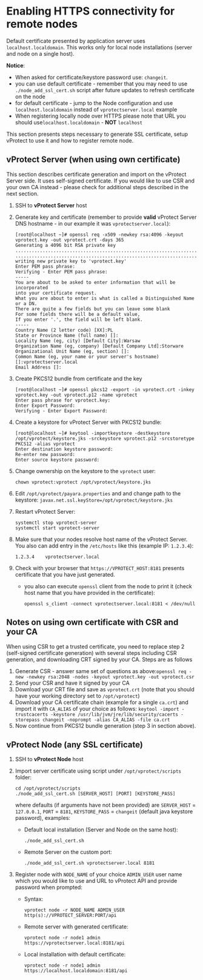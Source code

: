 # Enabling HTTPS connectivity for remote nodes

Default certificate presented by application server uses `localhost.localdomain`. This works only for local node installations \(server and node on a single host\).

**Notice**:

* When asked for certificate/keystore password use: `changeit`.
* you can use default certificate - remember that you may need to use `./node_add_ssl_cert.sh` script after future updates to refresh certificate on the node
* for default certificate - jump to the Node configuration and use `localhost.localdomain` instead of `vprotectserver.local` example
* When registering locally node over HTTPS please note that URL you should use`localhost.localdomain` - **NOT** `localhost`



This section presents steps necessary to generate SSL certificate, setup vProtect to use it and how to register remote node.

## vProtect Server \(when using own certificate\)

This section describes certificate generation and import on the vProtect Server side. It uses self-signed certificate. If you would like to use CSR and your own CA instead - please check for additional steps described in the next section.

1. SSH to **vProtect Server** host
2. Generate key and certificate \(remember to provide **valid** vProtect Server DNS hostname - in our example it was `vprotectserver.local`\):

   ```text
   [root@localhost ~]# openssl req -x509 -newkey rsa:4096 -keyout vprotect.key -out vprotect.crt -days 365
   Generating a 4096 bit RSA private key
   ...............................................................................++
   .............................................................................................................................................................................................................................................................................................................................................++
   writing new private key to 'vprotect.key'
   Enter PEM pass phrase:
   Verifying - Enter PEM pass phrase:
   -----
   You are about to be asked to enter information that will be incorporated
   into your certificate request.
   What you are about to enter is what is called a Distinguished Name or a DN.
   There are quite a few fields but you can leave some blank
   For some fields there will be a default value,
   If you enter '.', the field will be left blank.
   -----
   Country Name (2 letter code) [XX]:PL
   State or Province Name (full name) []:
   Locality Name (eg, city) [Default City]:Warsaw
   Organization Name (eg, company) [Default Company Ltd]:Storware
   Organizational Unit Name (eg, section) []:
   Common Name (eg, your name or your server's hostname) []:vprotectserver.local
   Email Address []:
   ```

3. Create PKCS12 bundle from certificate and the key

   ```text
   [root@localhost ~]# openssl pkcs12 -export -in vprotect.crt -inkey vprotect.key -out vprotect.p12 -name vprotect
   Enter pass phrase for vprotect.key:
   Enter Export Password:
   Verifying - Enter Export Password:
   ```

4. Create a keystore for vProtect Server with PKCS12 bundle:

   ```text
   [root@localhost ~]# keytool -importkeystore -destkeystore /opt/vprotect/keystore.jks -srckeystore vprotect.p12 -srcstoretype PKCS12 -alias vprotect
   Enter destination keystore password:  
   Re-enter new password: 
   Enter source keystore password:
   ```

5. Change ownership on the keystore to the `vprotect` user:

   ```text
   chown vprotect:vprotect /opt/vprotect/keystore.jks
   ```

6. Edit `/opt/vprotect/payara.properties` and and change path to the keystore:  `javax.net.ssl.keyStore=/opt/vprotect/keystore.jks`
7. Restart vProtect Server:

   ```text
   systemctl stop vprotect-server
   systemctl start vprotect-server
   ```

8. Make sure that your nodes resolve host name of the vProtect Server. You also can add entry in the `/etc/hosts` like this \(example IP: `1.2.3.4`\):

   ```text
   1.2.3.4    vprotectserver.local
   ```

9. Check with your browser that `https://VPROTECT_HOST:8181` presents certificate that you have just generated.
   * you also can execute `openssl` client from the node to print it \(check host name that you have provided in the certificate\):

     ```text
     openssl s_client -connect vprotectserver.local:8181 < /dev/null
     ```

## Notes on using own certificate with CSR and your CA

When using CSR to get a trusted certificate, you need to replace step 2 \(self-signed certificate generation\)  with several steps including CSR generation, and downloading CRT signed by your CA. Steps are as follows

1. Generate CSR - answer same set of questions as above:`openssl req -new -newkey rsa:2048 -nodes -keyout vprotect.key -out vprotect.csr`
2. Send your CSR and have it signed by your CA
3. Download your CRT file and save as `vprotect.crt` \(note that you should have your working directory set to `/opt/vprotect`\)
4. Download your CA certificate chain \(example for a single `ca.crt`\) and import it with `CA_ALIAS` of your choice as follows: `keytool -import -trustcacerts -keystore /usr/lib/jvm/jre/lib/security/cacerts -storepass changeit -noprompt -alias CA_ALIAS -file ca.crt`
5. Now continue from PKCS12 bundle generation \(step 3 in section above\).

## vProtect Node \(any SSL certificate\)

1. SSH to **vProtect Node** host
2. Import server certificate using script under `/opt/vprotect/scripts` folder:

   ```text
   cd /opt/vprotect/scripts
   ./node_add_ssl_cert.sh [SERVER_HOST] [PORT] [KEYSTORE_PASS]
   ```

   where defaults \(if arguments have not been provided\) are `SERVER_HOST` = `127.0.0.1`, `PORT` = `8181`, `KEYSTORE_PASS` = `changeit` \(default java keystore password\), examples:

   * Default local installation \(Server and Node on the same host\):

     ```text
     ./node_add_ssl_cert.sh
     ```

   * Remote Server on the custom port:

     ```text
     ./node_add_ssl_cert.sh vprotectserver.local 8181
     ```

3. Register node with `NODE_NAME` of your choice `ADMIN_USER` user name which you would like to use and URL to vProtect API and provide password when prompted:
   * Syntax:

     ```text
     vprotect node -r NODE_NAME ADMIN_USER http(s)://VPROTECT_SERVER:PORT/api
     ```

   * Remote server with generated certificate:

     ```text
     vprotect node -r node1 admin https://vprotectserver.local:8181/api
     ```

   * Local installation with default certificate:

     ```text
     vprotect node -r node1 admin https://localhost.localdomain:8181/api
     ```



